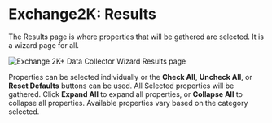 # Exchange2K: Results

The Results page is where properties that will be gathered are selected. It is a wizard page for
all.

![Exchange 2K+ Data Collector Wizard Results page](/img/product_docs/accessanalyzer/admin/datacollector/adinventory/results.webp)

Properties can be selected individually or the **Check All**, **Uncheck All**, or **Reset Defaults**
buttons can be used. All Selected properties will be gathered. Click **Expand All** to expand all
properties, or **Collapse All** to collapse all properties. Available properties vary based on the
category selected.
